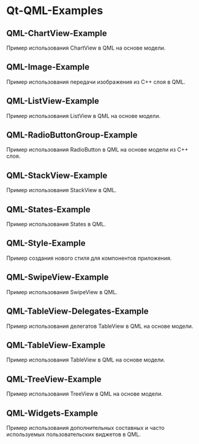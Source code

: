 # Qt-QML-Examples

## QML-ChartView-Example

Пример использования ChartView в QML на основе модели.

## QML-Image-Example

Пример использования передачи изображения из C++ слоя в QML.

## QML-ListView-Example

Пример использования ListView в QML на основе модели.

## QML-RadioButtonGroup-Example

Пример использования RadioButton в QML на основе модели из C++ слоя.

## QML-StackView-Example

Пример использования StackView в QML.

## QML-States-Example

Пример использования States в QML.

## QML-Style-Example

Пример создания нового стиля для компонентов приложения.

## QML-SwipeView-Example

Пример использования SwipeView в QML.

## QML-TableView-Delegates-Example

Пример использования делегатов TableView в QML на основе модели.

## QML-TableView-Example

Пример использования TableView в QML на основе модели.

## QML-TreeView-Example

Пример использования TreeView в QML на основе модели.

## QML-Widgets-Example

Пример использования дополнительных составных и часто используемых пользовательских виджетов в QML.